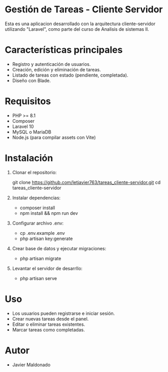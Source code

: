 # Gestión de Tareas - Cliente Servidor

Esta es una aplicacion desarrollado con la arquitectura cliente-servidor utilizando "Laravel", como parte del curso de Analisis de sistemas II.

# Características principales
- Registro y autenticación de usuarios.
- Creación, edición y eliminación de tareas.
- Listado de tareas con estado (pendiente, completada).
- Diseño con Blade.

# Requisitos
- PHP >= 8.1
- Composer
- Laravel 10
- MySQL o MariaDB
- Node.js (para compilar assets con Vite)

# Instalación
1. Clonar el repositorio:
   
   git clone https://github.com/letjavier763/tareas_cliente-servidor.git
   cd tareas_cliente-servidor

2. Instalar dependencias:
   - composer install
   - npm install && npm run dev

3. Configurar archivo .env:
   - cp .env.example .env
   - php artisan key:generate

4. Crear base de datos y ejecutar migraciones:
   - php artisan migrate

5. Levantar el servidor de desarrllo:
   - php artisan serve

# Uso
- Los usuarios pueden registrarse e iniciar sesión.
- Crear nuevas tareas desde el panel.
- Editar o eliminar tareas existentes.
- Marcar tareas como completadas.

# Autor
- Javier Maldonado

